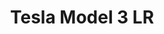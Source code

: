 ---
title: Tesla Model 3 LR
car_manufacturer: Tesla
car_name: Model 3
car_name_subtext: LR
car_release_year: 2017
car_added_to_tbdp: 2018
car_last_change_date:
battery_size_available_kwh: 75 
battery_size_rated_kwh: 75
battery_size_vsource: https://www.youtube.com/watch?v=w4zjy6qxFBs
weight_total: 
weight_front_axle: 
weight_rear_axle: 
weight_vsource: 
winter_consumption_90kmh_wh-km: 
winter_consumption_90kmh_wh-mi: 
winter_consumption_120kmh_wh-km: 
winter_consumption_120kmh_wh-mi: 
winter_consumption_vsource: 
summer_consumption_90kmh_wh-km:
summer_consumption_90kmh_wh-mi:
summer_consumption_120kmh_wh-km: 176
summer_consumption_120kmh_wh-mi: 283
summer_consumption_vsource: https://www.youtube.com/watch?v=w4zjy6qxFBs
winter_range_90kmh_km: 
winter_range_120kmh_km: 
winter_range_vsource: 
summer_range_90kmh_km: 
summer_range_120kmh_km: 420
summer_range_vsource: https://www.youtube.com/watch?v=w4zjy6qxFBs
bananaboxes_trunk: 6
bananaboxes_folded_seats: 17
bananaboxes_vsource: https://www.youtube.com/watch?v=2OM1UsEAPe4
car_general_review_vsource:
car_noise_80_kmh_db: 
car_noise_100_kmh_db: 
car_noise_120_kmh_db: 
car_noise_vsource: 
---